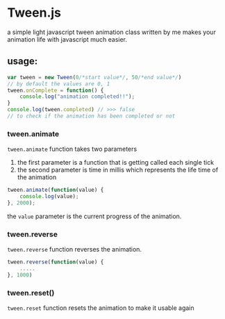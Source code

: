 # Tween.js
a simple light javascript tween animation class written by me makes your animation life with javascript much easier.

## usage:
```javascript
var tween = new Tween(0/*start value*/, 50/*end value*/)
// by default the values are 0, 1
tween.onComplete = function() {
	console.log("animation completed!!");
}
console.log(tween.completed) // >>> false
// to check if the animation has been completed or not
```
### tween.animate
 `tween.animate` function takes two parameters
 1.  the first parameter is a function that is getting called each single tick
 2. the second parameter is time in millis which represents the life time of the animation
 ```javascript
 tween.animate(function(value) {
	 console.log(value);
}, 2000);
```
the `value` parameter is the current progress of the animation.

### tween.reverse

`tween.reverse` function reverses the animation.
```javascript
tween.reverse(function(value) {
	.....
}, 1000)
```
### tween.reset()
`tween.reset` function resets the animation to make it usable again
